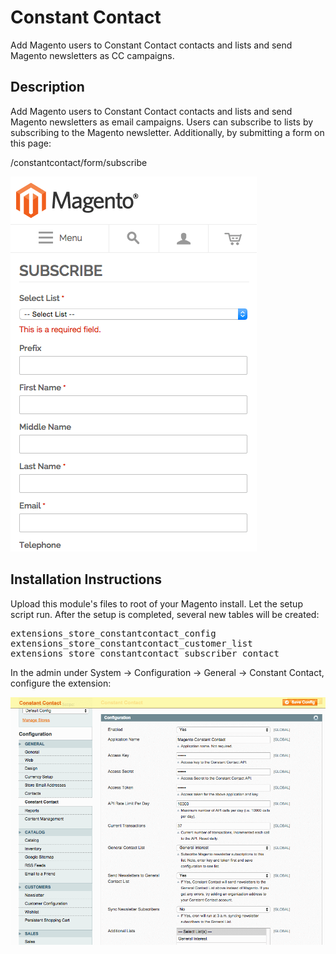 Constant Contact
===============
Add Magento users to Constant Contact contacts and lists and send 
Magento newsletters as CC campaigns.

Description
-----------
Add Magento users to Constant Contact contacts and lists and send 
Magento newsletters as email campaigns. Users can subscribe to 
lists by subscribing to the Magento newsletter. Additionally, by 
submitting a form on this page:

/constantcontact/form/subscribe

<img src="md/subscribe.png" />

Installation Instructions
-------------------------

Upload this module's files to root of your 
Magento install. Let the setup script run. After the setup is completed, several new 
tables will be created:

<pre>
extensions_store_constantcontact_config
extensions_store_constantcontact_customer_list
extensions_store_constantcontact_subscriber_contact
</pre>

In the admin under System -> Configuration -> General -> Constant Contact,
configure the extension:

<img src="md/configuration.png" />

